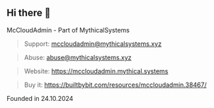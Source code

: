 ## Hi there 👋

McCloudAdmin - Part of MythicalSystems

> Support: mccloudadmin@mythicalsystems.xyz

> Abuse: abuse@mythicalsystems.xyz

> Website: https://mccloudadmin.mythical.systems

> Buy it: https://builtbybit.com/resources/mccloudadmin.38467/ 

Founded in 24.10.2024
